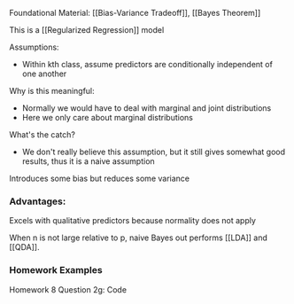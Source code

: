 Foundational Material:
[[Bias-Variance Tradeoff]], [[Bayes Theorem]]

This is a [[Regularized Regression]] model

Assumptions:
- Within kth class, assume predictors are conditionally independent of one another

Why is this meaningful:
- Normally we would have to deal with marginal and joint distributions
- Here we only care about marginal distributions

What's the catch?
- We don't really believe this assumption, but it still gives somewhat good results, thus it is a  naive assumption

Introduces some bias but reduces some variance

### Advantages:
Excels with qualitative predictors because normality does not apply

When n is not large relative to p, naive Bayes out performs [[LDA]] and [[QDA]]. 

### Homework Examples
Homework 8
Question 2g: Code